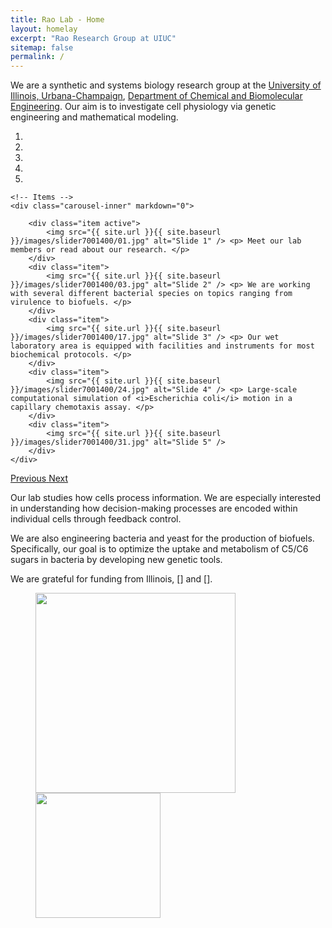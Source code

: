 ```yaml
---
title: Rao Lab - Home
layout: homelay
excerpt: "Rao Research Group at UIUC"
sitemap: false
permalink: /
---
```


We are a synthetic and systems biology research group at the [University of Illinois, Urbana-Champaign](https://illinois.edu), [Department of Chemical and Biomolecular Engineering](https://chbe.illinois.edu). Our aim is to investigate cell physiology via genetic engineering and mathematical modeling.


<div markdown="0" id="carousel" class="carousel slide" data-ride="carousel" data-interval="5000" data-pause="hover" >
    <!-- Menu -->
    <ol class="carousel-indicators">
        <li data-target="#carousel" data-slide-to="0" class="active"></li>
        <li data-target="#carousel" data-slide-to="1"></li>
        <li data-target="#carousel" data-slide-to="2"></li>
        <li data-target="#carousel" data-slide-to="3"></li>
        <li data-target="#carousel" data-slide-to="4"></li>
    </ol>

    <!-- Items -->
    <div class="carousel-inner" markdown="0">

        <div class="item active">
            <img src="{{ site.url }}{{ site.baseurl }}/images/slider7001400/01.jpg" alt="Slide 1" /> <p> Meet our lab members or read about our research. </p>
        </div>
        <div class="item">
            <img src="{{ site.url }}{{ site.baseurl }}/images/slider7001400/03.jpg" alt="Slide 2" /> <p> We are working with several different bacterial species on topics ranging from virulence to biofuels. </p>
        </div>
        <div class="item">
            <img src="{{ site.url }}{{ site.baseurl }}/images/slider7001400/17.jpg" alt="Slide 3" /> <p> Our wet laboratory area is equipped with facilities and instruments for most biochemical protocols. </p>
        </div>
        <div class="item">
            <img src="{{ site.url }}{{ site.baseurl }}/images/slider7001400/24.jpg" alt="Slide 4" /> <p> Large-scale computational simulation of <i>Escherichia coli</i> motion in a capillary chemotaxis assay. </p>
        </div>
        <div class="item">
            <img src="{{ site.url }}{{ site.baseurl }}/images/slider7001400/31.jpg" alt="Slide 5" />
        </div>
    </div>
  <a class="left carousel-control" href="#carousel" role="button" data-slide="prev">
    <span class="glyphicon glyphicon-chevron-left" aria-hidden="true"></span>
    <span class="sr-only">Previous</span>
  </a>
  <a class="right carousel-control" href="#carousel" role="button" data-slide="next">
    <span class="glyphicon glyphicon-chevron-right" aria-hidden="true"></span>
    <span class="sr-only">Next</span>
  </a>
</div>

Our lab studies how cells process information. We are especially interested in understanding how decision-making processes are encoded within individual cells through feedback control.

We are also engineering bacteria and yeast for the production of biofuels. Specifically, our goal is to optimize the uptake and metabolism of C5/C6 sugars in bacteria by developing new genetic tools.

We are grateful for funding from Illinois, [] and [].

<figure class="fourth">
  <img src="{{ site.url }}{{ site.baseurl }}/images/logopic/gse.jpg" style="width: 320px">
  <img src="{{ site.url }}{{ site.baseurl }}/images/logopic/cabbi.png" style="width: 200px">
</figure>
